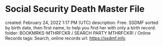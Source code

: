 # Social Security Death Master File

created: February 24, 2022 1:17 PM (UTC)
description: Free. SSDMF sorted by birth date, then first name, to help you find her with only a birth record.
folder: BOOKMRKS-MTHRFCKR / SEARCH PARTY MTHRFCKR! / Online Records
tags: Search, online records
url: https://ssdmf.info